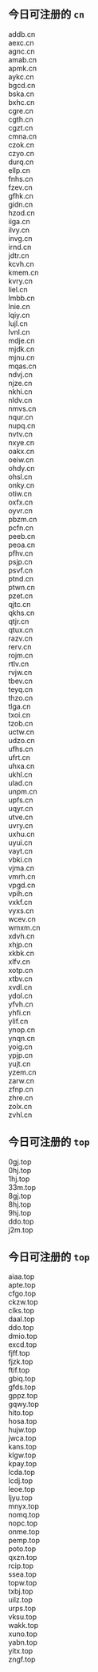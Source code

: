
## 今日可注册的 `cn`
>
addb.cn   
aexc.cn   
agnc.cn   
amab.cn   
apmk.cn   
aykc.cn   
bgcd.cn   
bska.cn   
bxhc.cn   
cgre.cn   
cgth.cn   
cgzt.cn   
cmna.cn   
czok.cn   
czyo.cn   
durq.cn   
ellp.cn   
fnhs.cn   
fzev.cn   
gfhk.cn   
gidn.cn   
hzod.cn   
iiga.cn   
ilvy.cn   
invg.cn   
irnd.cn   
jdtr.cn   
kcvh.cn   
kmem.cn   
kvry.cn   
liel.cn   
lmbb.cn   
lnie.cn   
lqiy.cn   
lujl.cn   
lvnl.cn   
mdje.cn   
mjdk.cn   
mjnu.cn   
mqas.cn   
ndvj.cn   
njze.cn   
nkhi.cn   
nldv.cn   
nmvs.cn   
nqur.cn   
nupq.cn   
nvtv.cn   
nxye.cn   
oakx.cn   
oeiw.cn   
ohdy.cn   
ohsl.cn   
onky.cn   
otiw.cn   
oxfx.cn   
oyvr.cn   
pbzm.cn   
pcfn.cn   
peeb.cn   
peoa.cn   
pfhv.cn   
psjp.cn   
psvf.cn   
ptnd.cn   
ptwn.cn   
pzet.cn   
qjtc.cn   
qkhs.cn   
qtjr.cn   
qtux.cn   
razv.cn   
rerv.cn   
rojm.cn   
rtlv.cn   
rvjw.cn   
tbev.cn   
teyq.cn   
thzo.cn   
tlga.cn   
txoi.cn   
tzob.cn   
uctw.cn   
udzo.cn   
ufhs.cn   
ufrt.cn   
uhxa.cn   
ukhl.cn   
ulad.cn   
unpm.cn   
upfs.cn   
uqyr.cn   
utve.cn   
uvry.cn   
uxhu.cn   
uyui.cn   
vayt.cn   
vbki.cn   
vjma.cn   
vmrh.cn   
vpgd.cn   
vpih.cn   
vxkf.cn   
vyxs.cn   
wcev.cn   
wmxm.cn   
xdvh.cn   
xhjp.cn   
xkbk.cn   
xlfv.cn   
xotp.cn   
xtbv.cn   
xvdl.cn   
ydol.cn   
yfvh.cn   
yhfi.cn   
ylif.cn   
ynop.cn   
ynqn.cn   
yoig.cn   
ypjp.cn   
yujt.cn   
yzem.cn   
zarw.cn   
zfnp.cn   
zhre.cn   
zolx.cn   
zvhl.cn   


## 今日可注册的 `top`
>
0gj.top   
0hj.top   
1hj.top   
33m.top   
8gj.top   
8hj.top   
9hj.top   
ddo.top   
j2m.top   


## 今日可注册的 `top`
>
aiaa.top   
apte.top   
cfgo.top   
ckzw.top   
clks.top   
daal.top   
ddo.top   
dmio.top   
excd.top   
fjff.top   
fjzk.top   
ftif.top   
gbiq.top   
gfds.top   
gppz.top   
gqwy.top   
hito.top   
hosa.top   
hujw.top   
jwca.top   
kans.top   
klgw.top   
kpay.top   
lcda.top   
lcdj.top   
leoe.top   
ljyu.top   
mnyx.top   
nomq.top   
nopc.top   
onme.top   
pemp.top   
poto.top   
qxzn.top   
rcip.top   
ssea.top   
topw.top   
txbj.top   
uilz.top   
urps.top   
vksu.top   
wakk.top   
xuno.top   
yabn.top   
yitx.top   
zngf.top   

